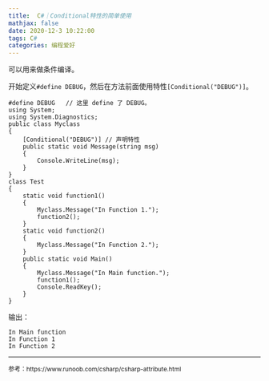 ```yaml
---
title:  C#｜Conditional特性的简单使用
mathjax: false
date: 2020-12-3 10:22:00
tags: C#
categories: 编程爱好
---
```


可以用来做条件编译。

开始定义`#define DEBUG`，然后在方法前面使用特性`[Conditional("DEBUG")]`。

<!--more-->

```CSharp
#define DEBUG   // 这里 define 了 DEBUG。
using System;
using System.Diagnostics;
public class Myclass
{
    [Conditional("DEBUG")] // 声明特性
    public static void Message(string msg)
    {
        Console.WriteLine(msg);
    }
}
class Test
{
    static void function1()
    {
        Myclass.Message("In Function 1.");
        function2();
    }
    static void function2()
    {
        Myclass.Message("In Function 2.");
    }
    public static void Main()
    {
        Myclass.Message("In Main function.");
        function1();
        Console.ReadKey();
    }
}
```

输出：

```
In Main function
In Function 1
In Function 2
```


---

<div style="font-size:12px">
参考：https://www.runoob.com/csharp/csharp-attribute.html
</div>
